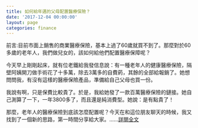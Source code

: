 ```yaml
---
title: 如何給年邁的父母配置醫療保險？
date: '2017-12-04 00:00:00'
layout: page
categories: finance
---
```


前言:目前市面上銷售的商業醫療保險，基本上過了60歲就買不到了。那麼對於60多歲的老年人，我們做兒女的，該如何給他們配置醫療保障呢？

今天早上剛剛起床，就有位老鐵給我發信息說：有一種老年人的健康醫療保險，隔壁阿姨開刀做手術花了十多萬，除去3萬多的自費葯，其餘的全部給報銷了。她想問問我，有沒有這樣的醫療保險產品，準備給自己父母也買一份。

我說有啊，只是保費比較貴了。於是，我給她發了一款百萬醫療保險的鏈接。她自己測算了一下，一年3800多了，而且還是純消費型。她說：是有點貴了！

那麼，老年人的醫療保險到底該怎麼配置呢？今天在和這位朋友聊天的時候，我又找到了一個新的思路，第一時間分享給大家。......[詳閱全文](https://www.xcnnews.com/cj/2239381.html)